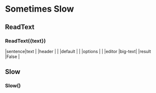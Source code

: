 # Sometimes Slow


## ReadText
### ReadText({text})
|sentence|text    |
|header  |        |
|default |        |
|options |        |
|editor  |big-text|
|result  |False   |


## Slow
### Slow()


